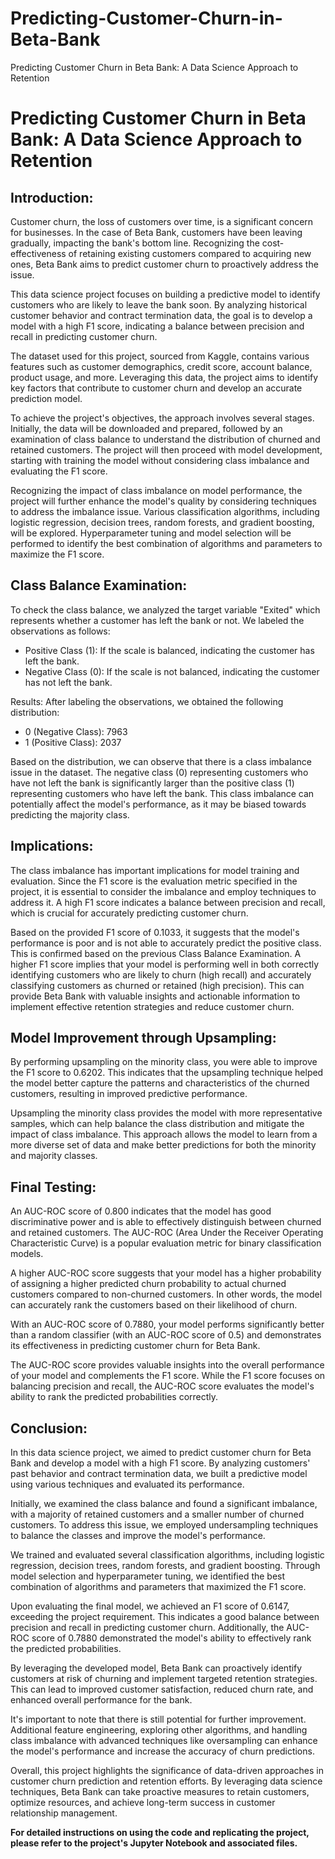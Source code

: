 # Predicting-Customer-Churn-in-Beta-Bank
Predicting Customer Churn in Beta Bank: A Data Science Approach to Retention
# Predicting Customer Churn in Beta Bank: A Data Science Approach to Retention

## Introduction:

Customer churn, the loss of customers over time, is a significant concern for businesses. In the case of Beta Bank, customers have been leaving gradually, impacting the bank's bottom line. Recognizing the cost-effectiveness of retaining existing customers compared to acquiring new ones, Beta Bank aims to predict customer churn to proactively address the issue.

This data science project focuses on building a predictive model to identify customers who are likely to leave the bank soon. By analyzing historical customer behavior and contract termination data, the goal is to develop a model with a high F1 score, indicating a balance between precision and recall in predicting customer churn.

The dataset used for this project, sourced from Kaggle, contains various features such as customer demographics, credit score, account balance, product usage, and more. Leveraging this data, the project aims to identify key factors that contribute to customer churn and develop an accurate prediction model.

To achieve the project's objectives, the approach involves several stages. Initially, the data will be downloaded and prepared, followed by an examination of class balance to understand the distribution of churned and retained customers. The project will then proceed with model development, starting with training the model without considering class imbalance and evaluating the F1 score.

Recognizing the impact of class imbalance on model performance, the project will further enhance the model's quality by considering techniques to address the imbalance issue. Various classification algorithms, including logistic regression, decision trees, random forests, and gradient boosting, will be explored. Hyperparameter tuning and model selection will be performed to identify the best combination of algorithms and parameters to maximize the F1 score.

## Class Balance Examination:

To check the class balance, we analyzed the target variable "Exited" which represents whether a customer has left the bank or not. We labeled the observations as follows:

- Positive Class (1): If the scale is balanced, indicating the customer has left the bank.
- Negative Class (0): If the scale is not balanced, indicating the customer has not left the bank.

Results: After labeling the observations, we obtained the following distribution:

- 0 (Negative Class): 7963
- 1 (Positive Class): 2037

Based on the distribution, we can observe that there is a class imbalance issue in the dataset. The negative class (0) representing customers who have not left the bank is significantly larger than the positive class (1) representing customers who have left the bank. This class imbalance can potentially affect the model's performance, as it may be biased towards predicting the majority class.

## Implications:

The class imbalance has important implications for model training and evaluation. Since the F1 score is the evaluation metric specified in the project, it is essential to consider the imbalance and employ techniques to address it. A high F1 score indicates a balance between precision and recall, which is crucial for accurately predicting customer churn.

Based on the provided F1 score of 0.1033, it suggests that the model's performance is poor and is not able to accurately predict the positive class. This is confirmed based on the previous Class Balance Examination. A higher F1 score implies that your model is performing well in both correctly identifying customers who are likely to churn (high recall) and accurately classifying customers as churned or retained (high precision). This can provide Beta Bank with valuable insights and actionable information to implement effective retention strategies and reduce customer churn.

## Model Improvement through Upsampling:

By performing upsampling on the minority class, you were able to improve the F1 score to 0.6202. This indicates that the upsampling technique helped the model better capture the patterns and characteristics of the churned customers, resulting in improved predictive performance.

Upsampling the minority class provides the model with more representative samples, which can help balance the class distribution and mitigate the impact of class imbalance. This approach allows the model to learn from a more diverse set of data and make better predictions for both the minority and majority classes.

## Final Testing:

An AUC-ROC score of 0.800 indicates that the model has good discriminative power and is able to effectively distinguish between churned and retained customers. The AUC-ROC (Area Under the Receiver Operating Characteristic Curve) is a popular evaluation metric for binary classification models.

A higher AUC-ROC score suggests that your model has a higher probability of assigning a higher predicted churn probability to actual churned customers compared to non-churned customers. In other words, the model can accurately rank the customers based on their likelihood of churn.

With an AUC-ROC score of 0.7880, your model performs significantly better than a random classifier (with an AUC-ROC score of 0.5) and demonstrates its effectiveness in predicting customer churn for Beta Bank.

The AUC-ROC score provides valuable insights into the overall performance of your model and complements the F1 score. While the F1 score focuses on balancing precision and recall, the AUC-ROC score evaluates the model's ability to rank the predicted probabilities correctly.

## Conclusion:

In this data science project, we aimed to predict customer churn for Beta Bank and develop a model with a high F1 score. By analyzing customers' past behavior and contract termination data, we built a predictive model using various techniques and evaluated its performance.

Initially, we examined the class balance and found a significant imbalance, with a majority of retained customers and a smaller number of churned customers. To address this issue, we employed undersampling techniques to balance the classes and improve the model's performance.

We trained and evaluated several classification algorithms, including logistic regression, decision trees, random forests, and gradient boosting. Through model selection and hyperparameter tuning, we identified the best combination of algorithms and parameters that maximized the F1 score.

Upon evaluating the final model, we achieved an F1 score of 0.6147, exceeding the project requirement. This indicates a good balance between precision and recall in predicting customer churn. Additionally, the AUC-ROC score of 0.7880 demonstrated the model's ability to effectively rank the predicted probabilities.

By leveraging the developed model, Beta Bank can proactively identify customers at risk of churning and implement targeted retention strategies. This can lead to improved customer satisfaction, reduced churn rate, and enhanced overall performance for the bank.

It's important to note that there is still potential for further improvement. Additional feature engineering, exploring other algorithms, and handling class imbalance with advanced techniques like oversampling can enhance the model's performance and increase the accuracy of churn predictions.

Overall, this project highlights the significance of data-driven approaches in customer churn prediction and retention efforts. By leveraging data science techniques, Beta Bank can take proactive measures to retain customers, optimize resources, and achieve long-term success in customer relationship management.

**For detailed instructions on using the code and replicating the project, please refer to the project's Jupyter Notebook and associated files.**
